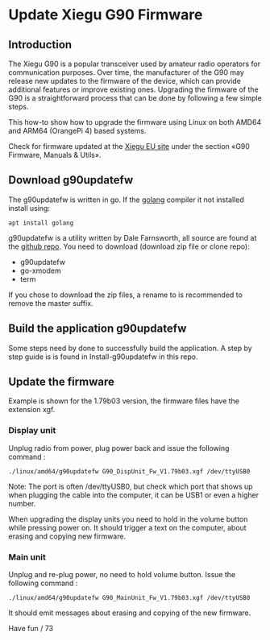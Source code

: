 # Update Xiegu G90 Firmware 

## Introduction
The Xiegu G90 is a popular transceiver used by amateur radio operators for
communication purposes. Over time, the manufacturer of the G90 may
release new updates to the firmware of the device, which can provide
additional features or improve existing ones. Upgrading the firmware
of the G90 is a straightforward process that can be done by following
a few simple steps.

This how-to show how to upgrade the firmware using Linux on both AMD64 
and ARM64 (OrangePi 4) based systems.

Check for firmware updated at the [Xiegu EU site](https://xiegu.eu/downloads/)
under the section «G90 Firmware, Manuals & Utils».

## Download g90updatefw
The g90updatefw is written in go.
If the [golang](https://go.dev/) compiler it not installed install using: 
```
apt install golang
```

g90updatefw is a utility written by Dale Farnsworth, all source are found at the 
[github repo](https://github.com/DaleFarnsworth). You need to download 
(download zip file or clone repo):
* g90updatefw
* go-xmodem
* term

If you chose to download the zip files, a rename to is recommended to remove 
the master suffix.


## Build the application g90updatefw
Some steps need by done to successfully build the application. A step by step
guide is is found in Install-g90updatefw in this repo.


## Update the firmware

Example is shown for the 1.79b03 version, the firmware files have the extension xgf.

### Display unit
Unplug radio from power, plug power back and
issue the following command :
```
./linux/amd64/g90updatefw G90_DispUnit_Fw_V1.79b03.xgf /dev/ttyUSB0
```
Note: 
The port is often /dev/ttyUSB0, but check which port that shows up when 
plugging the cable into the computer, it can be USB1 or even a higher number. 

When upgrading the display units you need to hold in the volume button
while pressing power on. It should trigger a text on the computer,
about erasing and copying new firmware.

### Main unit
Unplug and re-plug power, no need to hold volume button. 
Issue the following command :
```
./linux/amd64/g90updatefw G90_MainUnit_Fw_V1.79b03.xgf /dev/ttyUSB0
```
It should emit messages about erasing and copying of the new firmware.

Have fun / 73


